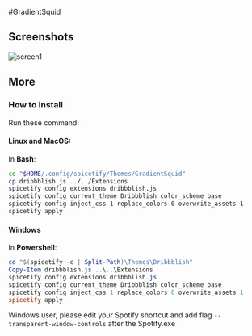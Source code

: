 #GradientSquid

## Screenshots
![screen1](https://media.discordapp.net/attachments/635625925748457482/728824094103175228/unknown.png)


## More
### How to install
Run these command:

#### Linux and MacOS:
In **Bash**:
```bash
cd "$HOME/.config/spicetify/Themes/GradientSquid"
cp dribbblish.js ../../Extensions
spicetify config extensions dribbblish.js
spicetify config current_theme Dribbblish color_scheme base
spicetify config inject_css 1 replace_colors 0 overwrite_assets 1
spicetify apply
```

#### Windows
In **Powershell**:
```powershell
cd "$(spicetify -c | Split-Path)\Themes\Dribbblish"
Copy-Item dribbblish.js ..\..\Extensions
spicetify config extensions dribbblish.js
spicetify config current_theme Dribbblish color_scheme base
spicetify config inject_css 1 replace_colors 0 overwrite_assets 1
spicetify apply
```

Windows user, please edit your Spotify shortcut and add flag `--transparent-window-controls` after the Spotify.exe
